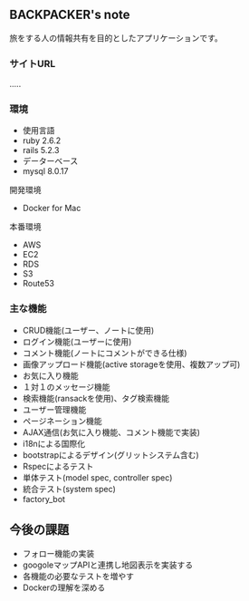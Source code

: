 ## BACKPACKER's note

旅をする人の情報共有を目的としたアプリケーションです。  

### サイトURL

.....  

### 環境
- 使用言語  
 - ruby 2.6.2  
 - rails 5.2.3  
- データーベース  
 - mysql 8.0.17    

開発環境  
- Docker for Mac    

本番環境  
- AWS  
 - EC2  
 - RDS  
 - S3  
 - Route53  


### 主な機能

- CRUD機能(ユーザー、ノートに使用)  
- ログイン機能(ユーザーに使用)  
- コメント機能(ノートにコメントができる仕様)  
- 画像アップロード機能(active storageを使用、複数アップ可)  
- お気に入り機能  
- １対１のメッセージ機能  
- 検索機能(ransackを使用)、タグ検索機能  
- ユーザー管理機能  
- ページネーション機能  
- AJAX通信(お気に入り機能、コメント機能で実装)  
- i18nによる国際化  
- bootstrapによるデザイン(グリットシステム含む)  
- Rspecによるテスト  
 - 単体テスト(model spec, controller spec)  
 - 統合テスト(system spec)  
 - factory_bot  

## 今後の課題
- フォロー機能の実装  
- googoleマップAPIと連携し地図表示を実装する  
- 各機能の必要なテストを増やす
- Dockerの理解を深める
